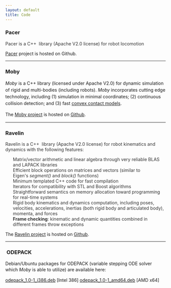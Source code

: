 ```yaml
---
layout: default
title: Code
---
```


<h3>Pacer</h3>
<p style="color: #333333;">Pacer is a C++  library (Apache V2.0 license) for robot locomotion</p>

<a href="http://github.com/PositronicsLab/Pacer">Pacer</a> project is hosted on Github.

<hr />

<h3>Moby</h3>
<i style="line-height: 1.5;">Moby</i><span style="line-height: 1.5;"> is a C++ library (licensed under </span><span style="line-height: 1.5;">Apache</span><span style="line-height: 1.5;"> V2.0) for dynamic </span><span style="line-height: 1.5;">simulation of rigid </span><span style="line-height: 1.5;">and multi-bodies (including robots). </span><i style="line-height: 1.5;">Moby</i><span style="line-height: 1.5;"> incorporates </span><span style="line-height: 1.5;">cutting edge technology, including (1) simulation in </span><span style="line-height: 1.5;">minimal</span><span style="line-height: 1.5;"> coordinates</span><span style="line-height: 1.5;">; (2) continuous collision detection; and </span><span style="line-height: 1.5;">(3) </span><span style="line-height: 1.5;">fast </span><a style="line-height: 1.5;" title="WAFR paper" href="http://robotics.gwu.edu/positronics/wp-content/uploads/2013/08/WAFR10.pdf">convex contact models</a><span style="line-height: 1.5;">.</span>

<span style="line-height: 1.5;">The </span><a style="line-height: 1.5;" href="http://github.com/PositronicsLab/Moby">Moby project</a><span style="line-height: 1.5;"> is </span><span style="line-height: 1.5;">hosted on </span><a style="line-height: 1.5;" href="http://github.com">Github</a><span style="line-height: 1.5;">.</span>

<hr />

<h3>Ravelin</h3>
<p style="color: #333333;">Ravelin is a C++  library (Apache V2.0 license) for robot kinematics and dynamics with the following features:</p>

<ul class="task-list" style="color: #333333;">
<li>Matrix/vector arithmetic and linear algebra through very reliable BLAS and LAPACK libraries</li>
<li>Efficient block operations on matrices and vectors (similar to Eigen's <em>segment()</em> and <em>block()</em> functions)</li>
<li>Minimum templated C++ code for fast compilation</li>
<li>Iterators for compatibility with STL and Boost algorithms</li>
<li>Straightforward semantics on memory allocation toward programming for real-time systems</li>
<li>Rigid body kinematics and dynamics computation, including poses, velocities, accelerations, inertias (both rigid body and articulated body), momenta, and forces</li>
<li><strong>Frame checking</strong>: kinematic and dynamic quantities combined in different frames throw exceptions</li>
</ul>
The <a href="http://github.com/PositronicsLab/Ravelin">Ravelin</a><a href="http://github.com/PositronicsLab/Ravelin"> project</a> is hosted on <a href="http://github.com">Github</a>.

<hr />

<h3> ODEPACK</h3>
Debian/Ubuntu packages for ODEPACK (variable stepping ODE solver which <i style="line-height: 1.5;">Moby</i><span style="line-height: 1.5;"> is able to utilize) are available here:</span>

<a href="http://robotics.gwu.edu/positronics/wp-content/uploads/2013/08/odepack_1.0-1_i386.deb">odepack_1.0-1_i386.deb</a> [Intel 386]
<a href="http://robotics.gwu.edu/positronics/wp-content/uploads/2013/08/odepack_1.0-1_amd64.deb">odepack_1.0-1_amd64.deb</a> [AMD x64]

<script>
  (function(i,s,o,g,r,a,m){i['GoogleAnalyticsObject']=r;i[r]=i[r]||function(){
     (i[r].q=i[r].q||[]).push(arguments)},i[r].l=1*new Date();a=s.createElement(o),
       m=s.getElementsByTagName(o)[0];a.async=1;a.src=g;m.parentNode.insertBefore(a,m)
         })(window,document,'script','//www.google-analytics.com/analytics.js','ga');

  ga('create', 'UA-73497600-1', 'auto');
    ga('send', 'pageview');

</script>
